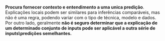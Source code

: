 **Procura fornecer contexto e entendimento a uma unica predição**. Explicações locais podem ser similares para inferências comparáveis, mas não é uma regra, podendo variar com o tipo de técnica, modelo e dados. Por outro lado, geralmente **não é seguro determinar que a explicação de um determinado conjunto de inputs pode ser aplicável a outra série de inputs\predições semelhantes.** 

